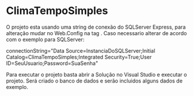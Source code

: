 # ClimaTempoSimples
 
O projeto esta usando uma string de conexão do SQLServer Express, para alteração mudar no Web.Config na tag <connectionStrings>. Caso necessario alterar de acordo com o exemplo para SQLServer:
 
 connectionString="Data Source=InstanciaDoSQLServer;Initial Catalog=ClimaTempoSimples;Integrated Security=True;User ID=SeuUsuario;Password=SuaSenha"
 
 Para executar o projeto basta abrir a Solução no Visual Studio e executar o projeto. Será criado o banco de dados e serão incluidos alguns dados de exemplo.
